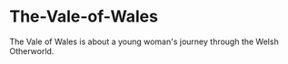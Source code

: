 # The-Vale-of-Wales
The Vale of Wales is about a young woman's journey through the Welsh Otherworld.
